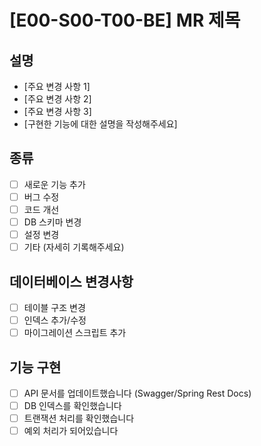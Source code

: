 # [E00-S00-T00-BE] MR 제목

## 설명

- [주요 변경 사항 1]
- [주요 변경 사항 2]
- [주요 변경 사항 3]
- [구현한 기능에 대한 설명을 작성해주세요]

## 종류

- [ ]  새로운 기능 추가
- [ ]  버그 수정
- [ ]  코드 개선
- [ ]  DB 스키마 변경
- [ ]  설정 변경
- [ ]  기타 (자세히 기록해주세요)

## 데이터베이스 변경사항

- [ ]  테이블 구조 변경
- [ ]  인덱스 추가/수정
- [ ]  마이그레이션 스크립트 추가

## 기능 구현

- [ ]  API 문서를 업데이트했습니다 (Swagger/Spring Rest Docs)
- [ ]  DB 인덱스를 확인했습니다
- [ ]  트랜잭션 처리를 확인했습니다
- [ ]  예외 처리가 되어있습니다